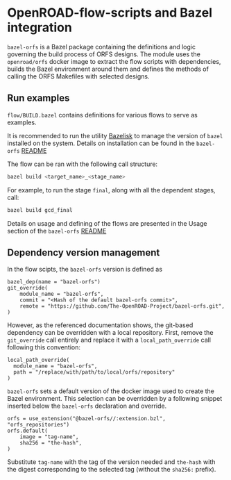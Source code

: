 # OpenROAD-flow-scripts and Bazel integration

`bazel-orfs` is a Bazel package containing the definitions and logic governing the build process of ORFS designs.
The module uses the `openroad/orfs` docker image to extract the flow scripts with dependencies, builds the Bazel environment around them and defines the methods of calling the ORFS Makefiles with selected designs.

## Run examples

`flow/BUILD.bazel` contains definitions for various flows to serve as examples.

It is recommended to run the utility [Bazelisk](https://github.com/bazelbuild/bazelisk) to manage the version of `bazel` installed on the system.
Details on installation can be found in the `bazel-orfs` [README](https://github.com/The-OpenROAD-Project/bazel-orfs?tab=readme-ov-file#requirements)

The flow can be ran with the following call structure:

```bash
bazel build <target_name>_<stage_name>
```

For example, to run the stage `final`, along with all the dependent stages, call:
```bash
bazel build gcd_final
```

Details on usage and defining of the flows are presented in the Usage section of the `bazel-orfs` [README](https://github.com/The-OpenROAD-Project/bazel-orfs?tab=readme-ov-file#usage)

## Dependency version management

In the flow scipts, the `bazel-orfs` version is defined as

```starlark
bazel_dep(name = "bazel-orfs")
git_override(
    module_name = "bazel-orfs",
    commit = "<Hash of the default bazel-orfs commit>",
    remote = "https://github.com/The-OpenROAD-Project/bazel-orfs.git",
)
```
However, as the referenced documentation shows, the git-based dependency can be overridden with a local repository.
First, remove the `git_override` call entirely and replace it with a `local_path_override` call following this convention:

```starlark
local_path_override(
  module_name = "bazel-orfs",
  path = "/replace/with/path/to/local/orfs/repository"
)
```

`bazel-orfs` sets a default version of the docker image used to create the Bazel environment.
This selection can be overridden by a following snippet inserted below the `bazel-orfs` declaration and override.

```starlark
orfs = use_extension("@bazel-orfs//:extension.bzl", "orfs_repositories")
orfs.default(
    image = "tag-name",
    sha256 = "the-hash",
)
```

Substitute `tag-name` with the tag of the version needed and `the-hash` with the digest corresponding to the selected tag (without the `sha256:` prefix).

